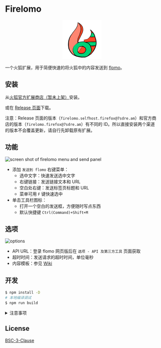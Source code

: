 # Firelomo

<p align="center">
  <img src="https://raw.githubusercontent.com/7sDream/firelomo/master/icons/firelomo-128.png" alt="firelomo log"/>
</p>

一个火狐扩展，用于简便快速的将火狐中的内容发送到 [flomo]。

## 安装

从[火狐官方扩展商店（暂未上架）][AMO-page]安装。

或在 [Release 页面][release-page]下载。

注意：Release 页面的版本（`firelomo.selfhost.firefox@7sdre.am`）和官方商店的版本（`firelomo.firefox@7sdre.am`）有不同的 ID。所以直接安装两个渠道的版本不会覆盖更新，请自行先卸载原有扩展。

## 功能

![screen shot of firelomo menu and send panel][screenshot]

- 添加 `发送到 flomo` 右键菜单：
  - 选中文字：快速发送选中文字
  - 右键链接：发送链接文本和 URL
  - 空白处右键：发送标签页标题和 URL
  - 菜单可用 `F` 键快速选中
- 单击工具栏图标：
  - 打开一个空白的发送框，方便随时写点东西
  - 默认快捷键 `Ctrl(Command)+Shift+M`

## 选项

![options]

- API URL：登录 flomo 网页版后在 `选项 - API 及第三方工具` 页面获取
- 超时时间：发送请求的超时时间，单位毫秒
- 内容模板：参见 [Wiki][wiki]

## 开发

```bash
$ npm install -D
# 本地编译调试
$ npm run build
```

<details>
<summary>注意事项</summary>

- Import `ts` 文件时需要把后缀改成 `js`，因为编译后只剩 ts，同理 HTML 里引用脚本也要使用 `js` 后缀。
- 使用绝对路径引用源码文件时，需要改用 `/dist/` 目录而不是 `src` 目录
- 新增 Background script 需要通过在 `background.html` 增加 `script` 标签完成。[原因](https://discourse.mozilla.org/t/using-es6-modules-in-background-scripts/29911)。
- Content Script 必须放在 `src/content` 或其子文件夹内，这里面的 `ts` 文件在编译后会再使用 `browserify` 编译，之后才能正常注入到页面中。

</details>

## License

[BSC-3-Clause][license]

[flomo]: https://flomoapp.com/
[AMO-page]: https://addons.mozilla.org/zh-CN/firefox/addon/firelomo
[release-page]: https://github.com/7sDream/firelomo/releases/latest
[screenshot]: https://rikka.7sdre.am/files/623a6b08-2afa-40ca-9897-7720a8aaaf83.png
[options]: https://rikka.7sdre.am/files/35286ca5-e8fd-4516-b74e-1a7ab156ef00.png
[wiki]: https://github.com/7sDream/firelomo/wiki/template
[license]: https://github.com/7sDream/firelomo/blob/master/LICENSE
